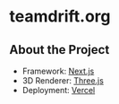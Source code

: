 # teamdrift.org

## About the Project

- Framework: [Next.js]([https://lume.land/](https://nextjs.org/))
- 3D Renderer: [Three.js](https://threejs.org/)
- Deployment: [Vercel](https://vercel.com/)
